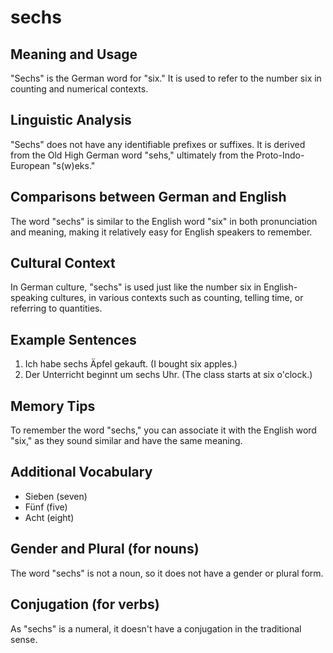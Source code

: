 # sechs
## Meaning and Usage
"Sechs" is the German word for "six." It is used to refer to the number six in counting and numerical contexts.

## Linguistic Analysis
"Sechs" does not have any identifiable prefixes or suffixes. It is derived from the Old High German word "sehs," ultimately from the Proto-Indo-European "s(w)eks." 

## Comparisons between German and English
The word "sechs" is similar to the English word "six" in both pronunciation and meaning, making it relatively easy for English speakers to remember.

## Cultural Context
In German culture, "sechs" is used just like the number six in English-speaking cultures, in various contexts such as counting, telling time, or referring to quantities.

## Example Sentences
1. Ich habe sechs Äpfel gekauft. (I bought six apples.)
2. Der Unterricht beginnt um sechs Uhr. (The class starts at six o'clock.)

## Memory Tips
To remember the word "sechs," you can associate it with the English word "six," as they sound similar and have the same meaning.

## Additional Vocabulary
- Sieben (seven)
- Fünf (five)
- Acht (eight)

## Gender and Plural (for nouns)
The word "sechs" is not a noun, so it does not have a gender or plural form.

## Conjugation (for verbs)
As "sechs" is a numeral, it doesn't have a conjugation in the traditional sense.